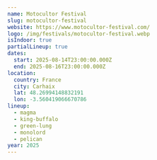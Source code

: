 ```yaml
---
name: Motocultor Festival
slug: motocultor-festival
website: https://www.motocultor-festival.com/
logo: /img/festivals/motocultor-festival.webp
isIndoor: true
partialLineup: true
dates:
  start: 2025-08-14T23:00:00.000Z
  end: 2025-08-16T23:00:00.000Z
location:
  country: France
  city: Carhaix
  lat: 48.26994148832191
  lon: -3.560419066670786
lineup:
  - magma
  - king-buffalo
  - green-lung
  - monolord
  - pelican
year: 2025
---
```

